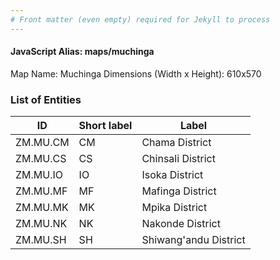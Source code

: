 ```yaml
---
# Front matter (even empty) required for Jekyll to process
---
```


#### JavaScript Alias: maps/muchinga

Map Name: Muchinga
Dimensions (Width x Height): 610x570





### List of Entities

ID | Short label | Label
---|---|---|
ZM.MU.CM|CM|Chama District
ZM.MU.CS|CS|Chinsali District
ZM.MU.IO|IO|Isoka District
ZM.MU.MF|MF|Mafinga District
ZM.MU.MK|MK|Mpika District
ZM.MU.NK|NK|Nakonde District
ZM.MU.SH|SH|Shiwang'andu District